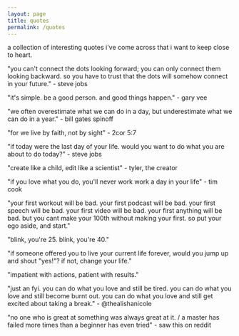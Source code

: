 ```yaml
---
layout: page
title: quotes
permalink: /quotes
---
```

a collection of interesting quotes i've come across that i want to keep close to heart.

"you can't connect the dots looking forward; you can only connect them looking backward. so you have to trust that the dots will somehow connect in your future." - steve jobs

"it's simple. be a good person. and good things happen." - gary vee

"we often overestimate what we can do in a day, but underestimate what we can do in a year." - bill gates spinoff

"for we live by faith, not by sight" - 2cor 5:7

"if today were the last day of your life. would you want to do what you are about to do today?" - steve jobs

"create like a child, edit like a scientist" - tyler, the creator

"if you love what you do, you'll never work work a day in your life" - tim cook

"your first workout will be bad. your first podcast will be bad. your first speech will be bad. your first video will be bad. your first anything will be bad. but you cant make your 100th without making your first. so put your ego aside, and start."

"blink, you're 25. blink, you're 40."

"if someone offered you to live your current life forever, would you jump up and shout "yes!"? if not, change your life."

"impatient with actions, patient with results."

"just an fyi. you can do what you love and still be tired. you can do what you love and still become burnt out. you can do what you love and still get excited about taking a break." - @thealishanicole

"no one who is great at something was always great at it.
/ a master has failed more times than a beginner has even tried" - saw this on reddit

